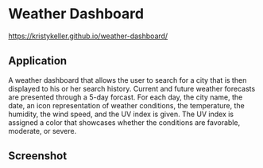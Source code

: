 # Weather Dashboard
https://kristykeller.github.io/weather-dashboard/

## Application 
A weather dashboard that allows the user to search for a city that is then displayed to his or her search history. Current and future weather forecasts are presented through a 5-day forcast. For each day, the city name, the date, an icon representation of weather conditions, the temperature, the humidity, the wind speed, and the UV index is given. The UV index is assigned a color that showcases whether the conditions are favorable, moderate, or severe. 


## Screenshot
